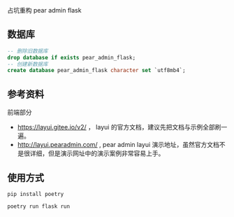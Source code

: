 占坑重构 pear admin flask

## 数据库

```sql
-- 删除旧数据库
drop database if exists pear_admin_flask;
-- 创建新数据库
create database pear_admin_flask character set `utf8mb4`;
```


## 参考资料

前端部分

+ https://layui.gitee.io/v2/ ， layui 的官方文档，建议先把文档与示例全部刷一遍。
+ http://layui.pearadmin.com/ , pear admin layui 演示地址，虽然官方文档不是很详细，但是演示网址中的演示案例非常容易上手。


## 使用方式

```shell
pip install poetry

poetry run flask run
```